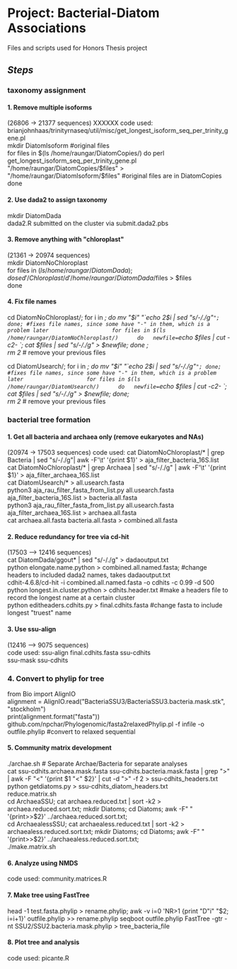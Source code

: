 # Project: Bacterial-Diatom Associations
Files and scripts used for Honors Thesis project

## __*Steps*__
### **taxonomy assignment**
#### 1. Remove multiple isoforms    
(26806 -> 21377 sequences)     XXXXXX
code used: brianjohnhaas/trinityrnaseq/util/misc/get_longest_isoform_seq_per_trinity_gene.pl      
mkdir DiatomIsoform #original files    
for files in $(ls /home/raungar/DiatomCopies/)     
do      
  	perl get_longest_isoform_seq_per_trinity_gene.pl "/home/raungar/DiatomCopies/$files" > "/home/raungar/DiatomIsoform/$files" #original files are in DiatomCopies   
done       
#### 2. Use dada2 to assign taxonomy
mkdir DiatomDada      
dada2.R submitted on the cluster via submit.dada2.pbs        
#### 3. Remove anything with "chloroplast"
(21361 -> 20974 sequences)      
mkdir DiatomNoChloroplast      
for files in $(ls /home/raungar/DiatomDada);        
do sed '/Chloroplast/d' /home/raungar/DiatomDada/$files > $files        
done        
#### 4. Fix file names
cd DiatomNoChloroplast/; for i in *; do mv "$i" "`echo 2$i | sed "s/-/./g"`"; done; #fixes file names, since some have "-" in them, which is a problem later                   
for files in $(ls /home/raungar/DiatomNoChloroplast/)     
do  
    newfile=`echo $files | cut -c2- `;
  	cat $files | sed "s/-/./g" > $newfile;
done ;      
rm 2* # remove your previous files     
     
cd DiatomUsearch/; for i in *; do mv "$i" "`echo 2$i | sed "s/-/./g"`"; done; #fixes file names, since some have "-" in them, which is a problem later                   
for files in $(ls /home/raungar/DiatomUsearch/)     
do  
    newfile=`echo $files | cut -c2- `;
  	cat $files | sed "s/-/./g" > $newfile;
done;       
rm 2* # remove your previous files     
       

### **bacterial tree formation**
#### 1. Get all bacteria and archaea only (remove eukaryotes and NAs)
(20974 -> 17503 sequences) 
code used: cat DiatomNoChloroplast/* | grep Bacteria | sed "s/-/./g"| awk -F'\t' '{print $1}' > aja_filter_bacteria_16S.list     
cat DiatomNoChloroplast/* | grep Archaea | sed "s/-/./g" |  awk -F'\t' '{print $1}' > aja_filter_archaea_16S.list   
cat DiatomUsearch/* > all.usearch.fasta      
python3 aja_rau_filter_fasta_from_list.py all.usearch.fasta aja_filter_bacteria_16S.list > bacteria.all.fasta    
python3 aja_rau_filter_fasta_from_list.py all.usearch.fasta aja_filter_archaea_16S.list > archaea.all.fasta   
cat archaea.all.fasta bacteria.all.fasta > combined.all.fasta    
#### 2. Reduce redundancy for tree via cd-hit
(17503 —> 12416 sequences)      
cat DiatomDada/ggout* | sed "s/-/./g" > dadaoutput.txt         
python elongate.name.python > combined.all.named.fasta; #change headers to included dada2 names, takes dadaoutput.txt       
cdhit-4.6.8/cd-hit -i combined.all.named.fasta -o cdhits -c 0.99 -d 500 
python longest.in.cluster.python > cdhits.header.txt #make a headers file to record the longest name at a certain cluster     
python editheaders.cdhits.py > final.cdhits.fasta #change fasta to include longest "truest" name      
#### 3. Use ssu-align
(12416 —> 9075 sequences)      
code used: ssu-align final.cdhits.fasta ssu-cdhits   
ssu-mask ssu-cdhits    
### 4. Convert to phylip for tree
from Bio import AlignIO     
alignment = AlignIO.read("BacteriaSSU3/BacteriaSSU3.bacteria.mask.stk", "stockholm")    
print(alignment.format("fasta"))    
github.com/npchar/Phylogenomic/fasta2relaxedPhylip.pl -f infile -o outfile.phylip #convert to relaxed sequential
#### 5. Community matrix development
./archae.sh # Separate Archae/Bacteria for separate analyses          
cat ssu-cdhits.archaea.mask.fasta ssu-cdhits.bacteria.mask.fasta | grep ">" | awk -F "<" '{print $1 "<" $2}' | cut -d ">" -f 2 > ssu-cdhits_headers.txt      
python getdiatoms.py > ssu-cdhits_diatom_headers.txt      
reduce.matrix.sh    
cd ArchaeaSSU; cat archaea.reduced.txt | sort -k2 > archaea.reduced.sort.txt; mkdir Diatoms; cd Diatoms; awk -F" " '{print>>$2}' ../archaea.reduced.sort.txt;    
cd ArchaealessSSU; cat archaealess.reduced.txt | sort -k2 > archaealess.reduced.sort.txt; mkdir Diatoms; cd Diatoms; awk -F" " '{print>>$2}' ../archaealess.reduced.sort.txt;    
./make.matrix.sh    
#### 6. Analyze using NMDS
code used: community.matrices.R     
#### 7. Make tree using FastTree
head -1 test.fasta.phylip > rename.phylip; awk -v i=0 'NR>1 {print "D"i"  "$2; i=i+1}' outfile.phylip >> rename.phylip
seqboot outfile.phylip
FastTree -gtr -nt SSU2/SSU2.bacteria.mask.phylip > tree_bacteria_file    
#### 8. Plot tree and analysis
code used: picante.R    
